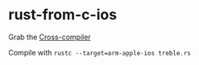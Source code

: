 rust-from-c-ios
===============

Grab the [Cross-compiler](https://github.com/vhbit/Rust/tree/ios)

Compile with `rustc --target=arm-apple-ios treble.rs`
